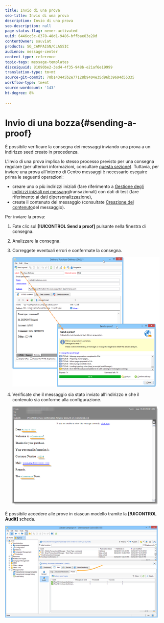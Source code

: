 ```yaml
---
title: Invio di una prova
seo-title: Invio di una prova
description: Invio di una prova
seo-description: null
page-status-flag: never-activated
uuid: 6446cc5c-8378-48d1-9486-bffbae83e28d
contentOwner: sauviat
products: SG_CAMPAIGN/CLASSIC
audience: message-center
content-type: reference
topic-tags: message-templates
discoiquuid: 81090be2-3ed4-4f35-948b-e21af6e19999
translation-type: tm+mt
source-git-commit: 70b143445b2e77128b9404e35d96b39694d55335
workflow-type: tm+mt
source-wordcount: '143'
ht-degree: 8%

---
```



# Invio di una bozza{#sending-a-proof}

È possibile verificare la consegna dei messaggi inviando una prova a un indirizzo seed creato in precedenza.

L&#39;invio di una prova implica lo stesso processo previsto per una consegna regolare (per ulteriori informazioni, consultare [questa sezione](../../delivery/using/steps-validating-the-delivery.md#sending-a-proof)). Tuttavia, per inviare una prova all&#39;interno di Centro messaggi è necessario eseguire prima le seguenti operazioni:

* creare uno o più indirizzi iniziali (fare riferimento a [Gestione degli indirizzi iniziali nei messaggi](../../message-center/using/managing-seed-addresses-in-transactional-messages.md)transazionali) con dati di test (fare riferimento ai dati [di](../../message-center/using/personalization-data.md)personalizzazione),
* create il contenuto del messaggio (consultate [Creazione del contenuto](../../message-center/using/creating-message-content.md)del messaggio).

Per inviare la prova:

1. Fate clic sul **[!UICONTROL Send a proof]** pulsante nella finestra di consegna.
1. Analizzare la consegna.
1. Correggete eventuali errori e confermate la consegna.

   ![](assets/messagecenter_send_proof_001.png)

1. Verificate che il messaggio sia stato inviato all’indirizzo e che il contenuto sia conforme alla configurazione.

   ![](assets/messagecenter_send_proof_002.png)

È possibile accedere alle prove in ciascun modello tramite la **[!UICONTROL Audit]** scheda.

![](assets/messagecenter_send_proof_003.png)

